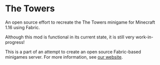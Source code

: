 # The Towers
An open source effort to recreate the The Towers minigame for Minecraft 1.16 using Fabric.

Although this mod is functional in its current state, it is still very work-in-progress!

This is a part of an attempt to create an open source Fabric-based minigames server.
For more information, see [our website](https://nucleoid.xyz).